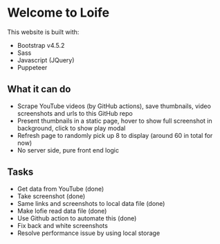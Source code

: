 # Welcome to Loife

This website is built with:

- Bootstrap v4.5.2
- Sass 
- Javascript (JQuery)
- Puppeteer

## What it can do

- Scrape YouTube videos (by GitHub actions), save thumbnails, video screenshots and urls to this GitHub repo
- Present thumbnails in a static page, hover to show full screenshot in background, click
to show play modal
- Refresh page to randomly pick up 8 to display (around 60 in total for now)
- No server side, pure front end logic

## Tasks
- Get data from YouTube (done)
- Take screenshot (done)
- Same links and screenshots to local data file (done)
- Make lofie read data file (done)
- Use Github action to automate this (done)
- Fix back and white screenshots
- Resolve performance issue by using local storage

